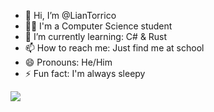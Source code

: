 - 👋 Hi, I’m @LianTorrico
- 👨‍💼 I'm a Computer Science student
- 🌱 I’m currently learning: C# & Rust
- 📫 How to reach me: Just find me at school
- 😄 Pronouns: He/Him
- ⚡ Fun fact: I'm always sleepy

![](https://github-readme-stats.vercel.app/api/top-langs/?username=LianTorrico&theme=dark&hide_bolder=false&include_all_commits=true&count_private=true)<br>
<!---
LianTorrico/LianTorrico is a ✨ special ✨ repository because its `README.md` (this file) appears on your GitHub profile.
You can click the Preview link to take a look at your changes.
--->
